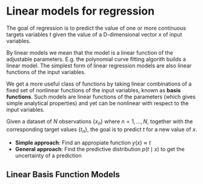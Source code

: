 # Linear models for regression

The goal of regression is to predict the value of one or more continuous targets variables $t$ given the value of a D-dimensional vector $x$ of input variables. 

By linear models we mean that the model is a linear function of the adjustable parameters. E.g. the polynomial curve fitting algorith builds a linear model. The simplest form of linear regression models are also linear functions of the input variables. 

We get a more useful class of functions by taking linear combinations of a fixed set of nonlinear functions of the input variables, known as **basis functions**. Such models are linear functions of the parameters (which gives simple analytical properties) and yet can be nonlinear with respect to the input variables.

Given a dataset of $N$ observations $\{x_n\}$ where $n=1, \dots, N$, together with the corresponding target values $\{t_n\}$, the goal is to predict $t$ for a new value of $x$. 

* **Simple approach**: Find an appropiate function $y(x) \approx t$
* **General approach**: Find the predictive distribution $p(t \mid x)$ to get the uncertainty of a prediction

## Linear Basis Function Models

